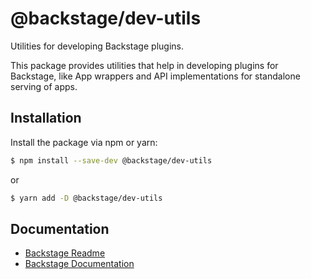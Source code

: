 # @backstage/dev-utils

Utilities for developing Backstage plugins.

This package provides utilities that help in developing plugins for Backstage, like App wrappers and API implementations for standalone serving of apps.

## Installation

Install the package via npm or yarn:

```sh
$ npm install --save-dev @backstage/dev-utils
```

or

```sh
$ yarn add -D @backstage/dev-utils
```

## Documentation

- [Backstage Readme](https://github.com/spotify/backstage/blob/master/README.md)
- [Backstage Documentation](https://github.com/spotify/backstage/blob/master/docs/README.md)
